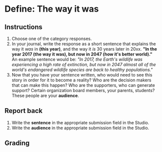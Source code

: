 # Define: The way it was

## Instructions
1. Choose one of the category responses.
2. In your journal, write the response as a short sentence that explains the way it *was* in **(this year)**, and the way it *is* 30 years later in 20xx. **"In the year 2017 (the way it was), but now in 2047 (how it's better world)."** An example sentence would be: *"In 2017, the Earth's wildlife was experiencing a high rate of extinction, but now in 2047 almost all of the world's endangered wildlife species are back to healthy populations."*
3. Now that you have your sentence written, who would need to see this story in order for it to become a reality? Who are the decision makers that can make this happen? Who are the supporters, who can generate support? Certain organization board members, your parents, students? These people are your **audience**.

## Report back
1. Write the **sentence** in the appropriate submission field in the Studio.
2. Write the **audience** in the appropriate submission field in the Studio.
## Grading